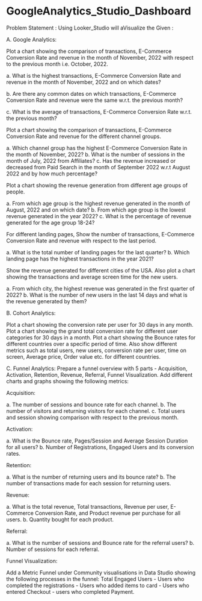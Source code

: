 # GoogleAnalytics_Studio_Dashboard

Problem Statement : Using Looker_Studio will aVisualize the Given : 

A. Google Analytics:

Plot a chart showing the comparison of transactions, E-Commerce Conversion Rate and revenue in the month of November, 2022 with respect to the previous month i.e. October, 2022.

a. What is the highest transactions, E-Commerce Conversion Rate and revenue in the month of November, 2022 and on which dates?

b. Are there any common dates on which transactions, E-Commerce Conversion Rate and revenue were the same w.r.t. the previous month?

c. What is the average of transactions, E-Commerce Conversion Rate w.r.t. the previous month?

Plot a chart showing the comparison of transactions, E-Commerce Conversion Rate and revenue for the different channel groups.

a. Which channel group has the highest E-Commerce Conversion Rate in the month of November, 2022?
b. What is the number of sessions in the month of July, 2022 from Affiliates?
c. Has the revenue increased or decreased from Paid Search in the month of September 2022 w.r.t August 2022 and by how much percentage?

Plot a chart showing the revenue generation from different age groups of people.

a. From which age group is the highest revenue generated in the month of August, 2022 and on which date?
b. From which age group is the lowest revenue generated in the year 2022?
c. What is the percentage of revenue generated for the age group 18-24?

For different landing pages, Show the number of transactions, E-Commerce Conversion Rate and revenue with respect to the last period.

a. What is the total number of landing pages for the last quarter?
b. Which landing page has the highest transactions in the year 2021?

Show the revenue generated for different cities of the USA. Also plot a chart showing the transactions and average screen time for the new users.

a. From which city, the highest revenue was generated in the first quarter of 2022?
b. What is the number of new users in the last 14 days and what is the revenue generated by them?


B. Cohort Analytics:

Plot a chart showing the conversion rate per user for 30 days in any month.
Plot a chart showing the grand total conversion rate for different user categories for 30 days in a month.
Plot a chart showing the Bounce rates for different countries over a specific period of time. Also show different metrics such as total users, new users, conversion rate per user, time on screen, Average price, Order value etc. for different countries.


C. Funnel Analytics:
Prepare a funnel overview with 5 parts - Acquisition, Activation, Retention, Revenue, Referral, Funnel Visualization. Add different charts and graphs showing the following metrics:

Acquisition:

a. The number of sessions and bounce rate for each channel.
b. The number of visitors and returning visitors for each channel.
c. Total users and session showing comparison with respect to the previous month.

Activation:

a. What is the Bounce rate, Pages/Session and Average Session Duration for all users?
b. Number of Registrations, Engaged Users and its conversion rates.

Retention:

a. What is the number of returning users and its bounce rate?
b. The number of transactions made for each session for returning users.

Revenue:

a. What is the total revenue, Total transactions, Revenue per user, E-Commerce Conversion Rate, and Product revenue per purchase for all users.
b. Quantity bought for each product.

Referral:

a. What is the number of sessions and Bounce rate for the referral users?
b. Number of sessions for each referral.

Funnel Visualization:

Add a Metric Funnel under Community visualisations in Data Studio showing the following processes in the funnel: Total Engaged Users - Users who completed the registrations - Users who added items to card - Users who entered Checkout - users who completed Payment.
